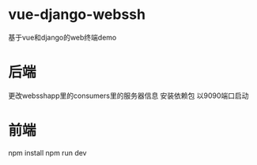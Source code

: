 # vue-django-webssh
基于vue和django的web终端demo
# 后端
更改websshapp里的consumers里的服务器信息
安装依赖包
以9090端口启动
# 前端
npm install
npm run dev
